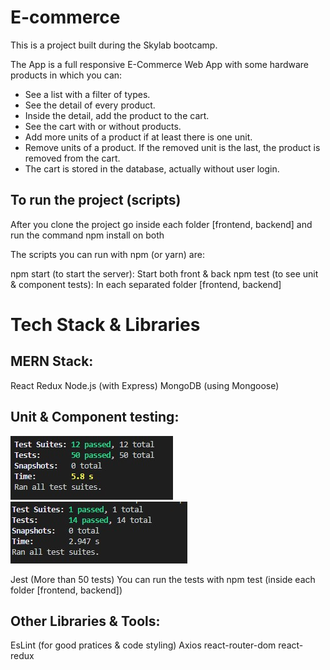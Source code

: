 # E-commerce

This is a project built during the Skylab bootcamp.

The App is a full responsive E-Commerce Web App with some hardware products in which you can:

- See a list with a filter of types.
- See the detail of every product.
- Inside the detail, add the product to the cart.
- See the cart with or without products.
- Add more units of a product if at least there is one unit.
- Remove units of a product. If the removed unit is the last, the product is removed from the cart.
- The cart is stored in the database, actually without user login.

## To run the project (scripts)

After you clone the project go inside each folder [frontend, backend] and run the command npm install on both

The scripts you can run with npm (or yarn) are:

npm start (to start the server): Start both front & back
npm test (to see unit & component tests): In each separated folder [frontend, backend]

# Tech Stack & Libraries

## MERN Stack:

React
Redux
Node.js (with Express)
MongoDB (using Mongoose)

## Unit & Component testing:

![Frontend tests](/frontend/public/frontend-tests.jpg) ![Backend tests](https://github.com/Jheavi/E-commerce/blob/main/frontend/public/backend-tests.jpg)

Jest (More than 50 tests)
You can run the tests with npm test (inside each folder [frontend, backend])

## Other Libraries & Tools:

EsLint (for good pratices & code styling)
Axios
react-router-dom
react-redux
